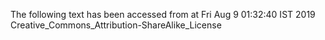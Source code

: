 The following text has been accessed from at Fri Aug 9 01:32:40 IST 2019
Creative_Commons_Attribution-ShareAlike_License
